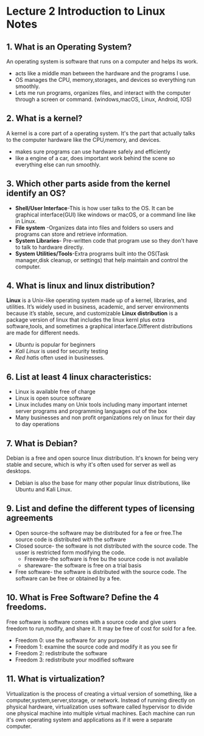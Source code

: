 # Lecture 2 Introduction to Linux Notes 


## 1. What is an Operating System?
An operating system is software that runs on a computer and helps its work.
- acts like a middle man between the hardware and the programs I use.
- OS manages the CPU, memory,storages, and devices so everything run smoothly. 
- Lets me run programs, organizes files, and interact with the computer through a screen or command. (windows,macOS, Linux, Android, IOS)
## 2. What is a kernel?
A kernel is a core part of a operating system. It's the part that actually talks to the computer hardware like the CPU,memory, and devices.
- makes sure programs can use hardware safely and efficiently
- like a engine of a car, does important work behind the scene so everything else can run smoothly. 
## 3. Which other parts aside from the kernel identify an OS?
- **Shell/User Interface**-This is how user talks to the OS. It can be graphical interface(GUI) like windows or macOS, or a command line like in Linux.
- **File system** -Organizes data into files and folders so users and programs can store and retrieve information.
- **System Libraries**- Pre-written code that program use so they don't have to talk to hardware directly.
- **System Utilities/Tools**-Extra programs built into the OS(Task manager,disk cleanup, or settings) that help maintain and control the computer.

## 4. What is linux and linux distribution?
**Linux** is a Unix-like operating system made up of a kernel, libraries, and utilities. It’s widely used in business, academic, and server environments because it’s stable, secure, and customizable
**Linux distribution** is a package version of linux that includes the linux kernl plus extra software,tools, and sometimes a graphical interface.Different distributions are made for different needs.
- *Ubuntu* is popular for beginners
- *Kali Linux* is used for security testing
- *Red hat*is often used in businesses.

## 6. List at least 4 linux characteristics:
* Linux is available free of charge
* Linux is open source software
* Linux includes many on Unix tools including many important internet server programs and programming languages out of the box
* Many businesses and non profit organizations rely on linux for their day to day operations 

## 7. What is Debian?

Debian is a free and open source linux distribution. It's known for being very stable and secure, which is why it's often used for server as well as desktops. 

- Debian is also the base for many other popular linux distributions, like Ubuntu and Kali Linux.

## 9. List and define the different types of licensing agreements
- Open source-the software may be distributed for a fee or free.The source code is distributed with the software
- Closed source- the software is not distributed with the source code. The usser is restricted form modifying the code.
  - Freeware-the software is free bu the source code is not available
  - shareware- the software is free on a trial basis
- Free software- the software is distributed with the source code. The software can be free or obtained by a fee.

## 10. What is Free Software? Define the 4 freedoms.
Free software is software comes with a source code and give users freedom to run,modify, and share it. It may be free of cost for sold for a fee.

- Freedom 0: use the software for any purpose
- Freedom 1: examine the source code and modify it as you see fir
- Freedom 2: redistribute the software
- Freedom 3: redistribute your modified software

## 11. What is virtualization?
Virtualization is the process of creating a virtual version of something, like a computer,system,server,storage, or network. Instead of running directly on physical hardware, virtualization uses software called hypervisor to divide one physical machine into multiple virtual machines. Each machine can run it's own operating system and applications as if it were a separate computer.
